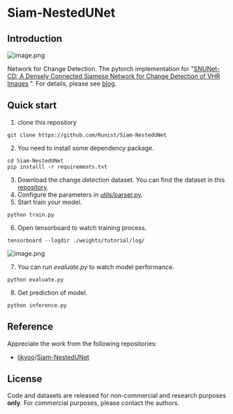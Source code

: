 # Siam-NestedUNet 

## Introduction

![image.png](https://i.loli.net/2021/11/26/kuJWxPLg4EzmCVq.png)

Network for Change Detection. The pytorch implementation for "[SNUNet-CD: A Densely Connected Siamese Network for Change Detection of VHR Images](https://ieeexplore.ieee.org/document/9355573) ". For details, please see [blog](https://blog.csdn.net/weixin_42392454/article/details/121557001?spm=1001.2014.3001.5501).

## Quick start

1. clone this repository

```shell
git clone https://github.com/Runist/Siam-NestedUNet
```
2. You need to install some dependency package.

```shell
cd Siam-NestedUNet
pip installl -r requirements.txt
```
3. Download the change detection dataset. You can find the dataset  in this [repository](https://github.com/likyoo/Siam-NestedUNet#dataset).
4. Configure the parameters in [utils/parser.py](https://github.com/Runist/Siam-NestedUNet/blob/master/utils/parser.py).
5. Start train your model.

```shell
python train.py
```
6. Open tensorboard to watch training process.

```shell
tensorboard --logdir ./weights/tutorial/log/
```

![image.png](https://i.loli.net/2021/11/26/34wRqELWZMHCdal.png)

7. You can run *evaluate.py* to watch model performance.

```shell
python evaluate.py
```
8. Get prediction of model.

```shell
python inference.py
```

## Reference

Appreciate the work from the following repositories:

- [likyoo](https://github.com/likyoo)/[Siam-NestedUNet](https://github.com/likyoo/Siam-NestedUNet)

## License

Code and datasets are released for non-commercial and research purposes **only**. For commercial purposes, please contact the authors.